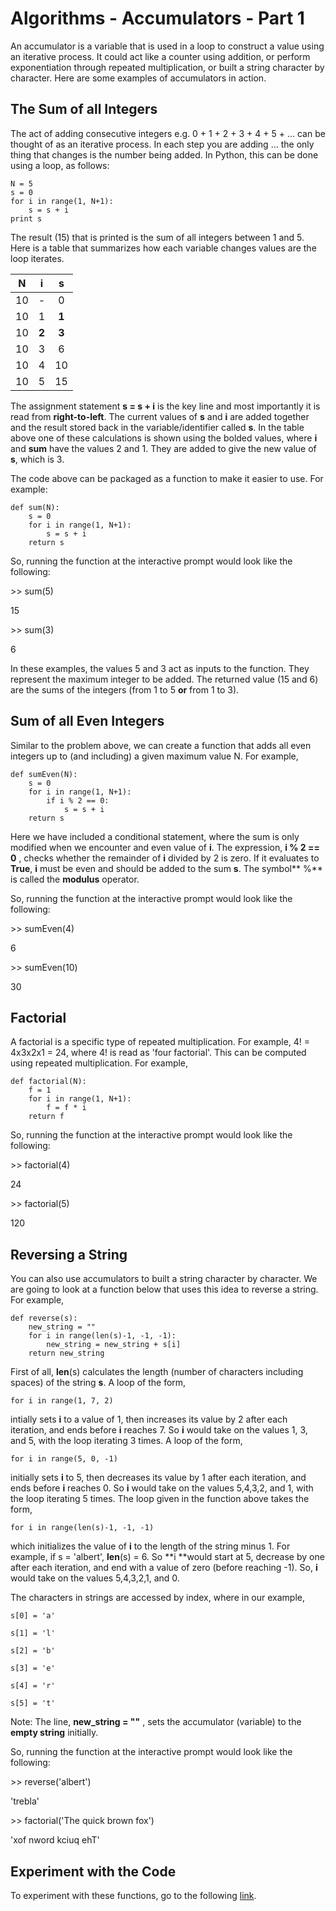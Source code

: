 # Algorithms - Accumulators - Part 1

An accumulator is a variable that is used in a loop to construct a value using an iterative process.  It could act like a counter using addition, or perform exponentiation through repeated multiplication, or built a string character by character.  Here are some examples of accumulators in action.

## The Sum of all Integers

The act of adding consecutive integers e.g. 0 + 1 + 2 + 3 + 4 + 5 + ... can be thought of as an iterative process.  In each step you are adding ... the only thing that changes is the number being added.  In Python, this can be done using a loop, as follows:

```
N = 5
s = 0
for i in range(1, N+1):
    s = s + i
print s
```

The result \(15\) that is printed is the sum of all integers between 1 and 5.  Here is a table that summarizes how each variable changes values are the loop iterates.

| N | i | s |
| :---: | :---: | :---: |
| 10 | - | 0 |
| 10 | 1 | **1** |
| 10 | **2** | **3** |
| 10 | 3 | 6 |
| 10 | 4 | 10 |
| 10 | 5 | 15 |

The assignment statement **s = s + i** is the key line and most importantly it is read from **right-to-left**.  The current values of **s** and **i** are added together and the result stored back in the variable/identifier called **s**.  In the table above one of these calculations is shown using the bolded values, where **i** and **sum** have the values 2 and 1.  They are added to give the new value of **s**, which is 3.

The code above can be packaged as a function to make it easier to use.  For example:

```
def sum(N):
    s = 0
    for i in range(1, N+1):
        s = s + i
    return s
```

So, running the function at the interactive prompt would look like the following:

&gt;&gt; sum\(5\)

15

&gt;&gt; sum\(3\)

6

In these examples, the values 5 and 3 act as inputs to the function.  They represent the maximum integer to be added.  The returned value \(15 and 6\) are the sums of the integers \(from 1 to 5 **or** from 1 to 3\).

## Sum of all Even Integers

Similar to the problem above, we can create a function that adds all even integers up to \(and including\) a given maximum value N.  For example,

```
def sumEven(N):
    s = 0
    for i in range(1, N+1):
        if i % 2 == 0:
            s = s + i
    return s
```

Here we have included a conditional statement, where the sum is only modified when we encounter and even value of **i**.  The expression,  **i % 2 == 0** , checks whether the remainder of **i**  divided by 2 is zero.  If it evaluates to **True**, **i** must be even and should be added to the sum **s**.  The symbol** %** is called the **modulus** operator.

So, running the function at the interactive prompt would look like the following:

&gt;&gt; sumEven\(4\)

6

&gt;&gt; sumEven\(10\)

30

## Factorial

A factorial is a specific type of repeated multiplication.  For example, 4! = 4x3x2x1 = 24, where 4! is read as 'four factorial'.  This can be computed using repeated multiplication.  For example,

```
def factorial(N):
    f = 1
    for i in range(1, N+1):
        f = f * i
    return f
```

So, running the function at the interactive prompt would look like the following:

&gt;&gt; factorial\(4\)

24

&gt;&gt; factorial\(5\)

120

## Reversing a String

You can also use accumulators to built a string character by character.  We are going to look at a function below that uses this idea to reverse a string.  For example,

```
def reverse(s):
    new_string = ""
    for i in range(len(s)-1, -1, -1):
        new_string = new_string + s[i]
    return new_string
```

First of all, **len**\(s\) calculates the length \(number of characters including spaces\) of the string **s**.  A loop of the form,

`for i in range(1, 7, 2)`

intially sets **i** to a value of 1, then increases its value by 2 after each iteration, and ends before **i** reaches 7.  So **i** would take on the values 1, 3, and 5, with the loop iterating 3 times.  A loop of the form,

`for i in range(5, 0, -1)`

initially sets **i** to 5, then decreases its value by 1 after each iteration, and ends before **i** reaches 0.  So **i** would take on the values 5,4,3,2, and 1, with the loop iterating 5 times.  The loop given in the function above takes the form,

`for i in range(len(s)-1, -1, -1)`

which initializes the value of **i** to the length of the string minus 1.  For example, if s = 'albert', **len**\(s\) = 6.  So **i **would start at 5, decrease by one after each iteration, and end with a value of zero \(before reaching -1\).  So, **i** would take on the values 5,4,3,2,1, and 0.

The characters in strings are accessed by index, where in our example,

`s[0] = 'a'`

`s[1] = 'l'`

`s[2] = 'b'`

`s[3] = 'e'`

`s[4] = 'r'`

`s[5] = 't'`

Note:  The line,  **new\_string = ""** , sets the accumulator \(variable\) to the **empty string** initially.

So, running the function at the interactive prompt would look like the following:

&gt;&gt; reverse\('albert'\)

'trebla'

&gt;&gt; factorial\('The quick brown fox'\)

'xof nword kciuq ehT'

## Experiment with the Code

To experiment with these functions, go to the following [link](https://repl.it/LDsU/5).

